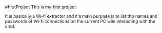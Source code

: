 #firstProject
This is my first project

It is basically a Wi-fi extractor and it's main purpose is to
list the names and passwords of Wi-fi connections on the current 
PC wile interacting with the cmd.
